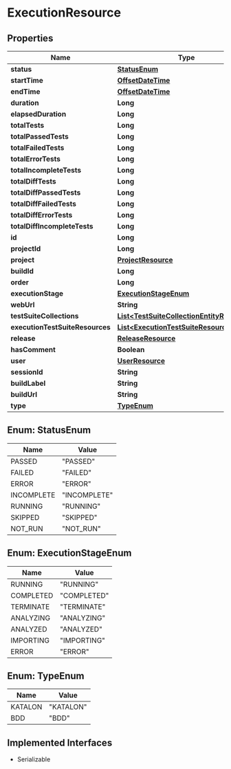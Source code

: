 

# ExecutionResource

## Properties

Name | Type | Description | Notes
------------ | ------------- | ------------- | -------------
**status** | [**StatusEnum**](#StatusEnum) |  |  [optional]
**startTime** | [**OffsetDateTime**](OffsetDateTime.md) |  |  [optional]
**endTime** | [**OffsetDateTime**](OffsetDateTime.md) |  |  [optional]
**duration** | **Long** |  |  [optional]
**elapsedDuration** | **Long** |  |  [optional]
**totalTests** | **Long** |  |  [optional]
**totalPassedTests** | **Long** |  |  [optional]
**totalFailedTests** | **Long** |  |  [optional]
**totalErrorTests** | **Long** |  |  [optional]
**totalIncompleteTests** | **Long** |  |  [optional]
**totalDiffTests** | **Long** |  |  [optional]
**totalDiffPassedTests** | **Long** |  |  [optional]
**totalDiffFailedTests** | **Long** |  |  [optional]
**totalDiffErrorTests** | **Long** |  |  [optional]
**totalDiffIncompleteTests** | **Long** |  |  [optional]
**id** | **Long** |  |  [optional]
**projectId** | **Long** |  |  [optional]
**project** | [**ProjectResource**](ProjectResource.md) |  |  [optional]
**buildId** | **Long** |  |  [optional]
**order** | **Long** |  |  [optional]
**executionStage** | [**ExecutionStageEnum**](#ExecutionStageEnum) |  |  [optional]
**webUrl** | **String** |  |  [optional]
**testSuiteCollections** | [**List&lt;TestSuiteCollectionEntityResource&gt;**](TestSuiteCollectionEntityResource.md) |  |  [optional]
**executionTestSuiteResources** | [**List&lt;ExecutionTestSuiteResource&gt;**](ExecutionTestSuiteResource.md) |  |  [optional]
**release** | [**ReleaseResource**](ReleaseResource.md) |  |  [optional]
**hasComment** | **Boolean** |  |  [optional]
**user** | [**UserResource**](UserResource.md) |  |  [optional]
**sessionId** | **String** |  |  [optional]
**buildLabel** | **String** |  |  [optional]
**buildUrl** | **String** |  |  [optional]
**type** | [**TypeEnum**](#TypeEnum) |  |  [optional]



## Enum: StatusEnum

Name | Value
---- | -----
PASSED | &quot;PASSED&quot;
FAILED | &quot;FAILED&quot;
ERROR | &quot;ERROR&quot;
INCOMPLETE | &quot;INCOMPLETE&quot;
RUNNING | &quot;RUNNING&quot;
SKIPPED | &quot;SKIPPED&quot;
NOT_RUN | &quot;NOT_RUN&quot;



## Enum: ExecutionStageEnum

Name | Value
---- | -----
RUNNING | &quot;RUNNING&quot;
COMPLETED | &quot;COMPLETED&quot;
TERMINATE | &quot;TERMINATE&quot;
ANALYZING | &quot;ANALYZING&quot;
ANALYZED | &quot;ANALYZED&quot;
IMPORTING | &quot;IMPORTING&quot;
ERROR | &quot;ERROR&quot;



## Enum: TypeEnum

Name | Value
---- | -----
KATALON | &quot;KATALON&quot;
BDD | &quot;BDD&quot;


## Implemented Interfaces

* Serializable


